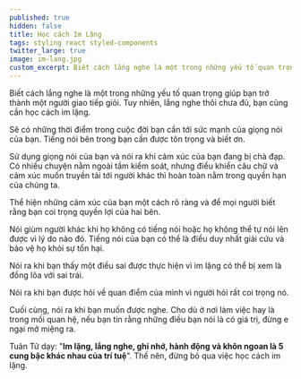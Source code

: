 ```yaml
---
published: true
hidden: false
title: Học cách Im Lặng
tags: styling react styled-components
twitter_large: true
image: im-lang.jpg
custom_excerpt: Biết cách lắng nghe là một trong những yếu tố quan trọng giúp bạn trở thành một người giao tiếp giỏi. Tuy nhiên, lắng nghe thôi chưa đủ, bạn cũng cần học cách im lặng.
---
```


Biết cách lắng nghe là một trong những yếu tố quan trọng giúp bạn trở thành một người giao tiếp giỏi. Tuy nhiên, lắng nghe thôi chưa đủ, bạn cũng cần học cách im lặng.


Sẽ có những thời điểm trong cuộc đời bạn cần tới sức mạnh của giọng nói của bạn. Tiếng nói bên trong bạn cần được tôn trọng và biết ơn.

Sử dụng giọng nói của bạn và nói ra khi cảm xúc của bạn đang bị chà đạp. Có nhiều chuyện nằm ngoài tầm kiểm soát, nhưng điểu khiển câu chữ và cảm xúc muốn truyền tải tới người khác thì hoàn toàn nằm trong quyền hạn của chúng ta.

Thể hiện những cảm xúc của bạn một cách rõ ràng và để mọi người biết rằng bạn coi trọng quyền lợi của hai bên.

Nói giùm người khác khi họ không có tiếng nói hoặc họ không thể tự nói lên được vì lý do nào đó. Tiếng nói của bạn có thể là điều duy nhất giải cứu và bảo vệ họ khỏi sự tổn hại.

Nói ra khi bạn thấy một điều sai được thực hiện vì im lặng có thể bị xem là đồng lõa với sai trái.

Nói ra khi bạn được hỏi về quan điểm của mình vì người hỏi rất coi trọng nó.

Cuối cùng, nói ra khi bạn muốn được nghe. Cho dù ở nơi làm việc hay là trong mối quan hệ, nếu bạn tin rằng những điều bạn nói là có giá trị, đừng e ngại mở miệng ra.

Tuân Tử dạy: "**Im lặng, lắng nghe, ghi nhớ, hành động và khôn ngoan là 5 cung bậc khác nhau của trí tuệ**". Thế nên, đừng bỏ qua việc học cách im lặng.

